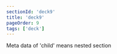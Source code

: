 ```yaml
---
sectionId: 'deck9'
title: 'deck9'
pageOrder: 9
tags: ['deck']
---
```

Meta data of 'child' means nested section
